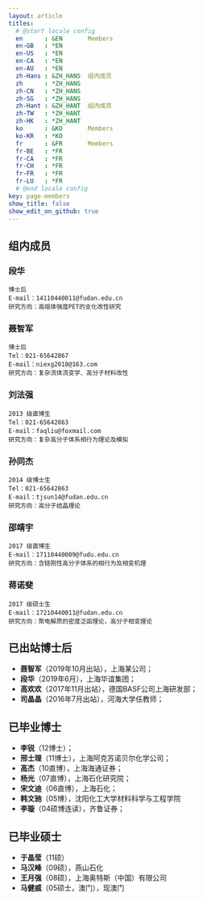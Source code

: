 ```yaml
---
layout: article
titles:
  # @start locale config
  en      : &EN       Members
  en-GB   : *EN
  en-US   : *EN
  en-CA   : *EN
  en-AU   : *EN
  zh-Hans : &ZH_HANS  组内成员
  zh      : *ZH_HANS
  zh-CN   : *ZH_HANS
  zh-SG   : *ZH_HANS
  zh-Hant : &ZH_HANT  组内成员
  zh-TW   : *ZH_HANT
  zh-HK   : *ZH_HANT
  ko      : &KO       Members
  ko-KR   : *KO
  fr      : &FR       Members
  fr-BE   : *FR
  fr-CA   : *FR
  fr-CH   : *FR
  fr-FR   : *FR
  fr-LU   : *FR
  # @end locale config
key: page-members
show_title: false
show_edit_on_github: true
---
```


## 组内成员


### 段华

```
博士后
E-mail：14110440011@fudan.edu.cn
研究方向：高熔体强度PET的支化改性研究
```

### 聂智军

```
博士后
Tel：021-65642867
E-mail：niexg2010@163.com
研究方向：复杂流体流变学、高分子材料改性
```

### 刘法强

```
2013 级直博生
Tel：021-65642863
E-mail：faqliu@foxmail.com
研究方向：复杂高分子体系相行为理论及模拟
```

### 孙同杰

```
2014 级博士生
Tel：021-65642863
E-mail：tjsun14@fudan.edu.cn
研究方向：高分子结晶理论
```

### 邵靖宇

```
2017 级直博生
E-mail：17110440009@fudu.edu.cn
研究方向：含链刚性高分子体系的相行为及相变机理
```

### 蒋诺斐

```
2017 级硕士生
E-mail：17210440011@fudan.edu.cn
研究方向：聚电解质的密度泛函理论，高分子相变理论
```


## 已出站博士后

- **聂智军**（2019年10月出站），上海某公司；
- **段华**（2019年6月），上海华谊集团；
- **高欢欢**（2017年11月出站），德国BASF公司上海研发部；
- **司晶晶**（2016年7月出站），河海大学任教师；


## 已毕业博士

- **李锐**（12博士）；
- **邢士理**（11博士），上海阿克苏诺贝尔化学公司；
- **高杰**（10直博），上海海通证券；
- **杨光**（07直博），上海石化研究院；
- **宋文迪**（06直博），上海石化；
- **韩文驰**（05博），沈阳化工大学材料科学与工程学院
- **李璇**（04硕博连读），齐鲁证券；


## 已毕业硕士

- **于晶莹**（11硕）
- **马汉峰**（09硕），燕山石化
- **王月强**（08硕），上海奥特斯（中国）有限公司
- **马健威**（05硕士，澳门），现澳门